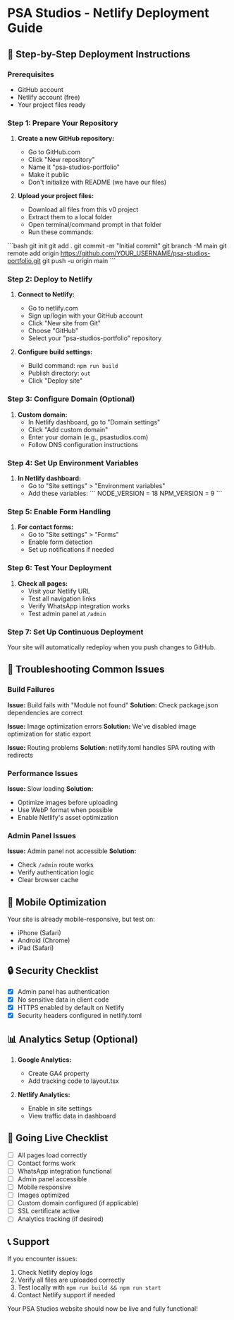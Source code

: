 # PSA Studios - Netlify Deployment Guide

## 🚀 Step-by-Step Deployment Instructions

### Prerequisites
- GitHub account
- Netlify account (free)
- Your project files ready

### Step 1: Prepare Your Repository

1. **Create a new GitHub repository:**
   - Go to GitHub.com
   - Click "New repository"
   - Name it "psa-studios-portfolio"
   - Make it public
   - Don't initialize with README (we have our files)

2. **Upload your project files:**
   - Download all files from this v0 project
   - Extract them to a local folder
   - Open terminal/command prompt in that folder
   - Run these commands:

\`\`\`bash
git init
git add .
git commit -m "Initial commit"
git branch -M main
git remote add origin https://github.com/YOUR_USERNAME/psa-studios-portfolio.git
git push -u origin main
\`\`\`

### Step 2: Deploy to Netlify

1. **Connect to Netlify:**
   - Go to netlify.com
   - Sign up/login with your GitHub account
   - Click "New site from Git"
   - Choose "GitHub"
   - Select your "psa-studios-portfolio" repository

2. **Configure build settings:**
   - Build command: `npm run build`
   - Publish directory: `out`
   - Click "Deploy site"

### Step 3: Configure Domain (Optional)

1. **Custom domain:**
   - In Netlify dashboard, go to "Domain settings"
   - Click "Add custom domain"
   - Enter your domain (e.g., psastudios.com)
   - Follow DNS configuration instructions

### Step 4: Set Up Environment Variables

1. **In Netlify dashboard:**
   - Go to "Site settings" > "Environment variables"
   - Add these variables:
   \`\`\`
   NODE_VERSION = 18
   NPM_VERSION = 9
   \`\`\`

### Step 5: Enable Form Handling

1. **For contact forms:**
   - Go to "Site settings" > "Forms"
   - Enable form detection
   - Set up notifications if needed

### Step 6: Test Your Deployment

1. **Check all pages:**
   - Visit your Netlify URL
   - Test all navigation links
   - Verify WhatsApp integration works
   - Test admin panel at `/admin`

### Step 7: Set Up Continuous Deployment

Your site will automatically redeploy when you push changes to GitHub.

## 🔧 Troubleshooting Common Issues

### Build Failures

**Issue:** Build fails with "Module not found"
**Solution:** Check package.json dependencies are correct

**Issue:** Image optimization errors
**Solution:** We've disabled image optimization for static export

**Issue:** Routing problems
**Solution:** netlify.toml handles SPA routing with redirects

### Performance Issues

**Issue:** Slow loading
**Solution:** 
- Optimize images before uploading
- Use WebP format when possible
- Enable Netlify's asset optimization

### Admin Panel Issues

**Issue:** Admin panel not accessible
**Solution:** 
- Check `/admin` route works
- Verify authentication logic
- Clear browser cache

## 📱 Mobile Optimization

Your site is already mobile-responsive, but test on:
- iPhone (Safari)
- Android (Chrome)
- iPad (Safari)

## 🔒 Security Checklist

- [x] Admin panel has authentication
- [x] No sensitive data in client code
- [x] HTTPS enabled by default on Netlify
- [x] Security headers configured in netlify.toml

## 📊 Analytics Setup (Optional)

1. **Google Analytics:**
   - Create GA4 property
   - Add tracking code to layout.tsx

2. **Netlify Analytics:**
   - Enable in site settings
   - View traffic data in dashboard

## 🚀 Going Live Checklist

- [ ] All pages load correctly
- [ ] Contact forms work
- [ ] WhatsApp integration functional
- [ ] Admin panel accessible
- [ ] Mobile responsive
- [ ] Images optimized
- [ ] Custom domain configured (if applicable)
- [ ] SSL certificate active
- [ ] Analytics tracking (if desired)

## 📞 Support

If you encounter issues:
1. Check Netlify deploy logs
2. Verify all files are uploaded correctly
3. Test locally with `npm run build && npm run start`
4. Contact Netlify support if needed

Your PSA Studios website should now be live and fully functional!
